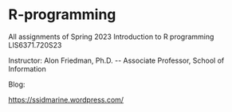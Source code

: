# R-programming
All assignments of Spring 2023  Introduction to R programming LIS6371.720S23

Instructor: Alon Friedman, Ph.D. -- Associate Professor, School of Information

Blog:

<https://ssidmarine.wordpress.com/>

